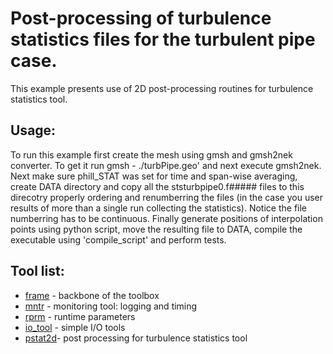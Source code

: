 # Post-processing of turbulence statistics files for the turbulent pipe case.

This example presents use of 2D post-processing routines for turbulence statistics tool.

## Usage:
To run this example first create the mesh using gmsh and gmsh2nek converter. To get it run gmsh - ./turbPipe.geo' and next execute gmsh2nek. Next make sure phill_STAT was set for time and span-wise averaging, create DATA directory and copy all the ststurbpipe0.f##### files to this direcotry properly ordering and renumberring the files (in the case you user results of more than a single run collecting the statistics). Notice the file numberring has to be continuous. Finally generate positions of interpolation points using python script, move the resulting file to DATA, compile the executable using 'compile_script' and perform tests.

## Tool list:
* [frame](https://kth-nek5000.github.io/KTH_Framework/group__frame.html) - backbone of the toolbox
* [mntr](https://kth-nek5000.github.io/KTH_Framework/group__mntr.html) - monitoring tool: logging and timing
* [rprm](https://kth-nek5000.github.io/KTH_Framework/group__rprm.html) - runtime parameters
* [io_tool](https://kth-nek5000.github.io/KTH_Framework/group__io__tools.html) - simple I/O tools
* [pstat2d](https://kth-nek5000.github.io/KTH_Framework/group__pstat2d.html)- post processing for turbulence statistics tool
